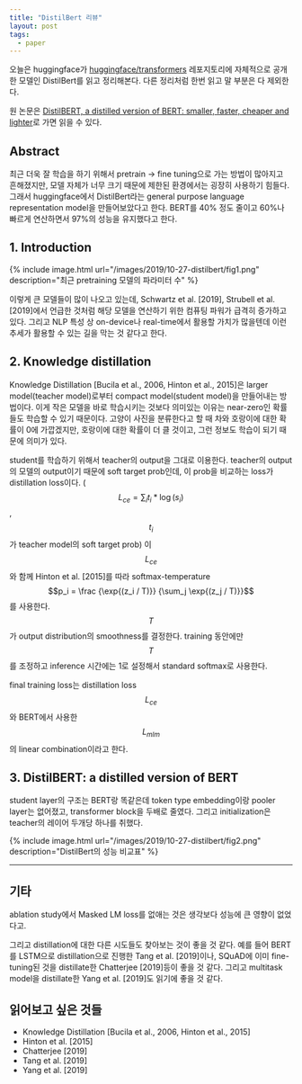 ```yaml
---
title: "DistilBert 리뷰"
layout: post
tags:
  - paper
---
```


오늘은 huggingface가 [huggingface/transformers](https://github.com/huggingface/transformers) 레포지토리에 자체적으로 공개한 모델인 DistilBert를 읽고 정리해본다. 다른 정리처럼 한번 읽고 말 부분은 다 제외한다.

원 논문은 [DistilBERT, a distilled version of BERT: smaller, faster, cheaper and lighter](https://arxiv.org/abs/1910.01108)로 가면 읽을 수 있다.

## Abstract

최근 더욱 잘 학습을 하기 위해서 pretrain -> fine tuning으로 가는 방법이 많아지고 흔해졌지만, 모델 자체가 너무 크기 때문에 제한된 환경에서는 굉장히 사용하기 힘들다. 그래서 huggingface에서 DistilBert라는 general purpose language representation model을 만들어보았다고 한다. BERT를 40% 정도 줄이고 60%나 빠르게 연산하면서 97%의 성능을 유지했다고 한다.

## 1. Introduction

{% include image.html url="/images/2019/10-27-distilbert/fig1.png" description="최근 pretraining 모델의 파라미터 수" %}

이렇게 큰 모델들이 많이 나오고 있는데, Schwartz et al. [2019], Strubell et al. [2019]에서 언급한 것처럼 해당 모델을 연산하기 위한 컴퓨팅 파워가 급격히 증가하고 있다. 그리고 NLP 특성 상 on-device나 real-time에서 활용할 가치가 많을텐데 이런 추세가 활용할 수 있는 길을 막는 것 같다고 한다.

## 2. Knowledge distillation

Knowledge Distillation [Bucila et al., 2006, Hinton et al., 2015]은 larger model(teacher model)로부터 compact model(student model)을 만들어내는 방법이다. 이게 작은 모델을 바로 학습시키는 것보다 의미있는 이유는 near-zero인 확률들도 학습할 수 있기 때문이다. 고양이 사진을 분류한다고 할 때 차와 호랑이에 대한 확률이 0에 가깝겠지만, 호랑이에 대한 확률이 더 클 것이고, 그런 정보도 학습이 되기 때문에 의미가 있다.

student를 학습하기 위해서 teacher의 output을 그대로 이용한다. teacher의 output의 모델의 output이기 때문에 soft target prob인데, 이 prob을 비교하는 loss가 distillation loss이다. ($$L_{ce} = \sum_i t_i * \log(s_i) $$, $$t_i$$가 teacher model의 soft target prob) 이 $$L_{ce}$$와 함께 Hinton et al. [2015]를 따라 softmax-temperature $$p_i = \frac {\exp{(z_i / T)}} {\sum_j \exp{(z_j / T)}}$$ 를 사용한다. $$T$$가 output distribution의 smoothness를 결정한다. training 동안에만 $$T$$를 조정하고 inference 시간에는 1로 설정해서 standard softmax로 사용한다.

final training loss는 distillation loss $$L_{ce}$$와 BERT에서 사용한 $$L_{mlm}$$의 linear combination이라고 한다.

## 3. DistilBERT: a distilled version of BERT

student layer의 구조는 BERT랑 똑같은데 token type embedding이랑 pooler layer는 없어졌고, transformer block을 두배로 줄였다. 그리고 initialization은 teacher의 레이어 두개당 하나를 취했다.

{% include image.html url="/images/2019/10-27-distilbert/fig2.png" description="DistilBert의 성능 비교표" %}

---

## 기타

ablation study에서 Masked LM loss를 없애는 것은 생각보다 성능에 큰 영향이 없었다고.

그리고 distillation에 대한 다른 시도들도 찾아보는 것이 좋을 것 같다. 예를 들어 BERT를 LSTM으로 distillation으로 진행한 Tang et al. [2019]이나, SQuAD에 이미 fine-tuning된 것을 distillate한 Chatterjee [2019]등이 좋을 것 같다. 그리고 multitask model을 distillate한  Yang et al. [2019]도 읽기에 좋을 것 같다.

## 읽어보고 싶은 것들

* Knowledge Distillation [Bucila et al., 2006, Hinton et al., 2015]
* Hinton et al. [2015]
* Chatterjee [2019]
* Tang et al. [2019]
* Yang et al. [2019]
